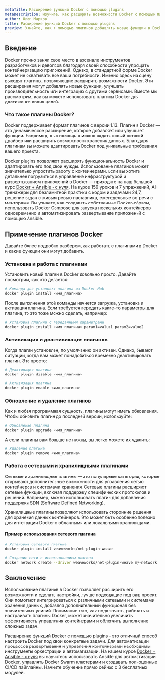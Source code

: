 ```yaml
---
metaTitle: Расширение функций Docker с помощью plugins
metaDescription: Изучите, как расширить возможности Docker с помощью плагинов - подключите дополнительные функции и оптимизируйте работу контейнеров
author: Олег Марков
title: Расширение функций Docker с помощью plugins
preview: Узнайте, как с помощью плагинов добавлять новые функции в Docker, улучшать управление контейнерами и расширять их возможности с минимальными усилиями
---
```


## Введение

Docker прочно занял свое место в арсенале инструментов разработчиков и девопсов благодаря своей способности упрощать контейнеризацию приложений. Однако, в стандартной форме Docker может не охватывать все ваши потребности. Именно здесь на сцену выходят плагины, позволяющие расширять возможности Docker. Эти расширения могут добавлять новые функции, улучшать производительность или интеграцию с другими сервисами. Вместе мы рассмотрим, как вы можете использовать плагины Docker для достижения своих целей.

### Что такое плагины Docker?

Docker поддерживает формат плагинов с версии 1.13. Плагин в Docker — это динамическое расширение, которое добавляет или улучшает функции. Например, с их помощью можно задать новый сетевой драйвер или расширить возможности хранения данных. Благодаря плагинам вы можете адаптировать Docker под уникальные требования вашего проекта.

Docker plugins позволяют расширять функциональность Docker и адаптировать его под свои нужды. Использование плагинов может значительно упростить работу с контейнерами. Если вы хотите детальнее погрузиться в управление инфраструктурой и развертыванием приложений в Docker — приходите на наш большой курс [Docker + Ansible - с нуля](https://purpleschool.ru/course/docker). На курсе 159 уроков и 7 упражнений, AI-тренажеры для безлимитной практики с кодом и задачами 24/7, решение задач с живым ревью наставника, еженедельные встречи с менторами. Вы узнаете, как создавать собственные Docker-образы, использовать Docker Compose для запуска нескольких контейнеров одновременно и автоматизировать развертывание приложений с помощью Ansible.

## Применение плагинов Docker

Давайте более подробно разберем, как работать с плагинами в Docker и какие функции они могут добавить.

### Установка и работа с плагинами

Установить новый плагин в Docker довольно просто. Давайте посмотрим, как это делается:

```bash
# Команда для установки плагина из Docker Hub
docker plugin install <имя_плагина>
```

После выполнения этой команды начнется загрузка, установка и активация плагина. Если требуется передать какие-то параметры для плагина, то это тоже можно сделать, например:

```bash
# Установка плагина с переданными параметрами
docker plugin install <имя_плагина> param1=value1 param2=value2
```

### Активизация и деактивизация плагинов

Когда плагин установлен, по умолчанию он активен. Однако, бывают ситуации, когда вам может понадобиться временно деактивировать плагин. Это просто:

```bash
# Деактивация плагина
docker plugin disable <имя_плагина>

# Активизация плагина
docker plugin enable <имя_плагина>
```

### Обновление и удаление плагинов

Как и любая программная сущность, плагины могут иметь обновления. Чтобы обновить плагин до последней версии, используйте:

```bash
# Обновление плагина
docker plugin upgrade <имя_плагина>
```

А если плагины вам больше не нужны, вы легко можете их удалить:

```bash
# Удаление плагина
docker plugin remove <имя_плагина>
```

### Работа с сетевыми и хранилищными плагинами

Сетевые и хранилищные плагины — это популярные категории, которые открывают дополнительные возможности для управления сетью контейнеров и системами хранения. Сетевые плагины расширяют сетевые функции, включая поддержку специфических протоколов и решений. Например, можно использовать плагин для добавления поддержки SDN (Software Defined Networking).

Хранилищные плагины позволяют использовать сторонние решения для хранения данных контейнеров. Это может быть особенно полезно для интеграции Docker с облачными или локальными хранилищами.

#### Пример использования сетевого плагина

```bash
# Установка сетевого плагина
docker plugin install weaveworks/net-plugin-weave

# Создание сети с использованием плагина
docker network create --driver weaveworks/net-plugin-weave my-network
```

## Заключение

Использование плагинов в Docker позволяет расширить его возможности и сделать настройки, лучше подходящие под ваш проект. Они помогают интегрироваться с различными сетевыми и системами хранения данных, добавляя дополнительный функционал без значительных усилий. Понимание того, как подключать, работать и настраивать плагины Docker, может значительно увеличить эффективность управления контейнерами и облегчить выполнение сложных задач.

Расширение функций Docker с помощью plugins – это отличный способ настроить Docker под свои конкретные задачи. Для автоматизации процессов развертывания и управления контейнерами необходимы инструменты оркестрации и автоматизации. На нашем курсе [Docker + Ansible - с нуля](https://purpleschool.ru/course/docker) вы научитесь использовать Ansible для автоматизации Docker, управлять Docker Swarm кластерами и создавать полноценные CI/CD пайплайны. Начните обучение прямо сейчас с 3 бесплатных модулей.
